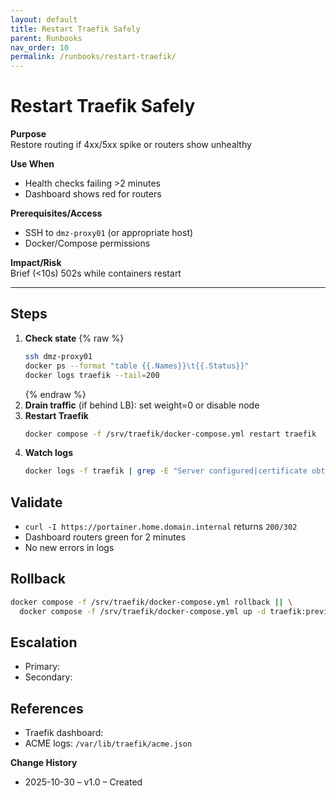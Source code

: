 ```yaml
---
layout: default
title: Restart Traefik Safely
parent: Runbooks
nav_order: 10
permalink: /runbooks/restart-traefik/
---
```


# Restart Traefik Safely

**Purpose**  
Restore routing if 4xx/5xx spike or routers show unhealthy

**Use When**  
- Health checks failing >2 minutes
- Dashboard shows red for routers

**Prerequisites/Access**  
- SSH to `dmz-proxy01` (or appropriate host)
- Docker/Compose permissions

**Impact/Risk**  
Brief (<10s) 502s while containers restart

---

## Steps
1. **Check state**
    {% raw %}
   ```bash
   ssh dmz-proxy01
   docker ps --format "table {{.Names}}\t{{.Status}}"
   docker logs traefik --tail=200
   ```
   {% endraw %}
2. **Drain traffic** (if behind LB): set weight=0 or disable node
3. **Restart Traefik**
   ```bash
   docker compose -f /srv/traefik/docker-compose.yml restart traefik
   ```
4. **Watch logs**
   ```bash
   docker logs -f traefik | grep -E "Server configured|certificate obtained|error"
   ```

## Validate
- `curl -I https://portainer.home.domain.internal` returns `200/302`
- Dashboard routers green for 2 minutes
- No new errors in logs

## Rollback
```bash
docker compose -f /srv/traefik/docker-compose.yml rollback || \
  docker compose -f /srv/traefik/docker-compose.yml up -d traefik:previous
```

## Escalation
- Primary: 
- Secondary: 

## References
- Traefik dashboard: <url>
- ACME logs: `/var/lib/traefik/acme.json`

**Change History**  
- 2025-10-30 – v1.0 – Created
